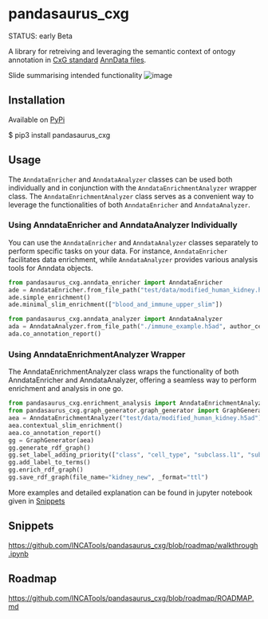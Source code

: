 # pandasaurus_cxg

STATUS: early Beta

A library for retreiving and leveraging the semantic context of ontogy annotation in [CxG standard](https://github.com/chanzuckerberg/single-cell-curation/blob/main/schema/3.0.0/schema.md) [AnnData files](https://anndata.readthedocs.io/en/latest/).

Slide summarising intended functionality
![image](https://github.com/INCATools/pandasaurus_cxg/assets/112839/3082dcd2-dd2f-469d-9076-4eabcc83130d)

## Installation

Available on [PyPi](https://pypi.org/project/pandasaurus-cxg/0.1.1/)

$ pip3 install pandasaurus_cxg

## Usage

The `AnndataEnricher` and `AnndataAnalyzer` classes can be used both individually and in conjunction with the `AnndataEnrichmentAnalyzer` wrapper class. The `AnndataEnrichmentAnalyzer` class serves as a convenient way to leverage the functionalities of both `AnndataEnricher` and `AnndataAnalyzer`.

### Using AnndataEnricher and AnndataAnalyzer Individually

You can use the `AnndataEnricher` and `AnndataAnalyzer` classes separately to perform specific tasks on your data. For instance, `AnndataEnricher` facilitates data enrichment, while `AnndataAnalyzer` provides various analysis tools for Anndata objects.

```python
from pandasaurus_cxg.anndata_enricher import AnndataEnricher
ade = AnndataEnricher.from_file_path("test/data/modified_human_kidney.h5ad")
ade.simple_enrichment()
ade.minimal_slim_enrichment(["blood_and_immune_upper_slim"])
```

```python
from pandasaurus_cxg.anndata_analyzer import AnndataAnalyzer
ada = AnndataAnalyzer.from_file_path("./immune_example.h5ad", author_cell_type_list = ['subclass.full', 'subclass.l3', 'subclass.l2', 'subclass.l1', 'class', 'author_cell_type'])
ada.co_annotation_report()
```

### Using AnndataEnrichmentAnalyzer Wrapper

The AnndataEnrichmentAnalyzer class wraps the functionality of both AnndataEnricher and AnndataAnalyzer, offering a seamless way to perform enrichment and analysis in one go.

```python
from pandasaurus_cxg.enrichment_analysis import AnndataEnrichmentAnalyzer
from pandasaurus_cxg.graph_generator.graph_generator import GraphGenerator
aea = AnndataEnrichmentAnalyzer("test/data/modified_human_kidney.h5ad")
aea.contextual_slim_enrichment()
aea.co_annotation_report()
gg = GraphGenerator(aea)
gg.generate_rdf_graph()
gg.set_label_adding_priority(["class", "cell_type", "subclass.l1", "subclass.l1", "subclass.full", "subclass.l2", "subclass.l3"])
gg.add_label_to_terms()
gg.enrich_rdf_graph()
gg.save_rdf_graph(file_name="kidney_new", _format="ttl")
```
More examples and detailed explanation can be found in jupyter notebook given in [Snippets](#Snippets)

## Snippets

https://github.com/INCATools/pandasaurus_cxg/blob/roadmap/walkthrough.ipynb

## Roadmap

https://github.com/INCATools/pandasaurus_cxg/blob/roadmap/ROADMAP.md

